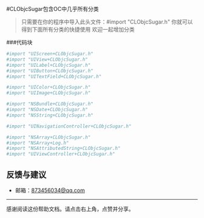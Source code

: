 #CLObjcSugar包含OC中几乎所有分类

> 只需要在你的程序中导入此头文件：#import "CLObjcSugar.h"
>你就可以得到下面所有分类的快捷使用
>欢迎一起增加分类


###代码块
``` python
#import "UIScreen+CLObjcSugar.h"
#import "UIView+CLObjcSugar.h"
#import "UILabel+CLObjcSugar.h"
#import "UIButton+CLObjcSugar.h"
#import "UITextField+CLObjcSugar.h"

#import "UIColor+CLObjcSugar.h"
#import "UIImage+CLObjcSugar.h"

#import "NSBundle+CLObjcSugar.h"
#import "NSDate+CLObjcSugar.h"
#import "NSString+CLObjcSugar.h"

#import "UINavigationController+CLObjcSugar.h"

#import "NSArray+CLObjcSugar.h"
#import "NSArray+Log.h"
#import "NSAttributedString+CLObjcSugar.h"
#import "UIViewController+CLObjcSugar.h"


```


## 反馈与建议
- 邮箱：<873456034@qq.com>

---------
感谢阅读这份帮助文档。请点击右上角，点赞并分享。


